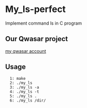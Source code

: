 # My_ls-perfect
Implement command ls in C program


## Our Qwasar project
<p color="green">
  <a href="https://upskill.us.qwasar.io/users/mirislom_m"> my qwasar account </a>
</p>

## Usage

```
  1: make
  2: ./my_ls 
  3: ./my_ls -a
  4: ./my_ls -t
  5: ./my_ls .
  6: ./my_ls /dir/
 ```
